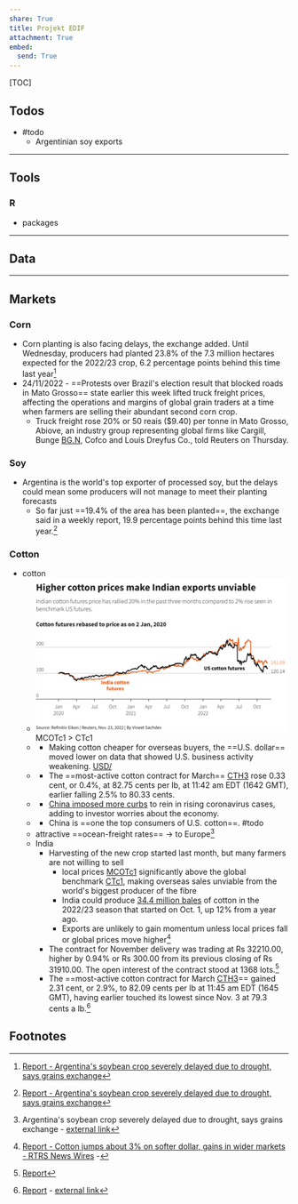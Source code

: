 ```yaml
---  
share: True  
title: Projekt EDIF  
attachment: True  
embed:  
  send: True  
---  
```

  
[TOC]  
  
  
## Todos  
  
- #todo   
	- Argentinian soy exports  
  
---  
  
## Tools  
  
  
### R  
- packages  
  
  
---  
  
## Data  
  
  
  
  
---  
  
## Markets  
  
### Corn  
- Corn planting is also facing delays, the exchange added. Until Wednesday, producers had planted 23.8% of the 7.3 million hectares expected for the 2022/23 crop, 6.2 percentage points behind this time last year[^1]  
- 24/11/2022 - ==Protests over Brazil's election result that blocked roads in Mato Grosso== state earlier this week lifted truck freight prices, affecting the operations and margins of global grain traders at a time when farmers are selling their abundant second corn crop.  
	- Truck freight rose 20% or 50 reais ($9.40) per tonne in Mato Grosso, Abiove, an industry group representing global firms like Cargill, Bunge [BG.N](https://amers2-apps.platform.refinitiv.com/web/apps/quotewebapi?RIC=BG.N), Cofco and Louis Dreyfus Co., told Reuters on Thursday.  
  
### Soy  
- Argentina is the world's top exporter of processed soy, but the delays could mean some producers will not manage to meet their planting forecasts  
	- So far just ==19.4% of the area has been planted==, the exchange said in a weekly report, 19.9 percentage points behind this time last year.[^1]  
  
### Cotton  
  
  
- cotton  
	- ![Attachments/Pasted image 20221125001009.png](./images/Pasted%20image%2020221125001009.png) MCOTc1 > CTc1  
	- * Making cotton cheaper for overseas buyers, the ==U.S. dollar== moved lower on data that showed U.S. business activity weakening. [USD/](reuters://REALTIME/verb=Headlines/ric=USD/)  
	- * The ==most-active cotton contract for March== [CTH3](https://amers2-apps.platform.refinitiv.com/web/apps/quotewebapi?RIC=CTH3) rose 0.33 cent, or 0.4%, at 82.75 cents per lb, at 11:42 am EDT (1642 GMT), earlier falling 2.5% to 80.33 cents.  
	- * [China imposed more curbs](reuters://REALTIME/verb=NewsStory/ric=nL1N32J034) to rein in rising coronavirus cases, adding to investor worries about the economy.  
	- * China is ==one the top consumers of U.S. cotton==. #todo   
	- attractive ==ocean-freight rates== -> to Europe[^2]  
	- India  
		- Harvesting of the new crop started last month, but many farmers are not willing to sell  
			- local prices [MCOTc1](https://amers2-apps.platform.refinitiv.com/web/apps/quotewebapi?RIC=MCOTc1) significantly above the global benchmark [CTc1](https://amers2-apps.platform.refinitiv.com/web/apps/quotewebapi?RIC=CTc1), making overseas sales unviable from the world's biggest producer of the fibre  
			- India could produce [34.4 million bales](reuters://REALTIME/verb=NewsStory/ric=nL1N31J0JG) of cotton in the 2022/23 season that started on Oct. 1, up 12% from a year ago.  
			- Exports are unlikely to gain momentum unless local prices fall or global prices move higher[^3]  
		- The contract for November delivery was trading at Rs 32210.00, higher by 0.94% or Rs 300.00 from its previous closing of Rs 31910.00. The open interest of the contract stood at 1368 lots.[^4]  
		- The ==most-active cotton contract for March [CTH3](https://amers2-apps.platform.refinitiv.com/web/apps/quotewebapi?RIC=CTH3)== gained 2.31 cent, or 2.9%, to 82.09 cents per lb at 11:45 am EDT (1645 GMT), having earlier touched its lowest since Nov. 3 at 79.3 cents a lb.[^5]  
  
  
## Footnotes  
  
[^1]: [Report - Argentina's soybean crop severely delayed due to drought, says grains exchange](./images/Top%20News%20_%20Argentina's%20soybean%20crop%20severely%20delayed%20due%20to%20drought,%20says%20grains%20exchange.pdf)  
[^2]: Argentina's soybean crop severely delayed due to drought, says grains exchange - [external link](https://cloud.harhara.bar/s/KCi4GYEHckFDWyy)  
[^3]: [Report - Cotton jumps about 3% on softer dollar, gains in wider markets - RTRS  News Wires](./images/News_%20RPT-India's%20cotton%20exports%20stall%20as%20farmers%20delay%20sales%20hoping%20for%20higher%20prices%20-%20RTRS%20_%20News%20Wires.pdf)  -   
[^4]: [Report](Attachments/News_%20Cotton%20COT.md)   
[^5]: [Report](./images/News_%20Cotton%20jumps%20about%203%25%20on%20softer%20dollar,%20gains%20in%20wider%20markets%20-%20RTRS%20_%20News%20Wires.pdf) - [external link](https://cloud.harhara.bar/s/SR7gLcDbiz9Yq24)  
